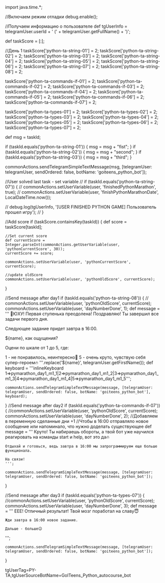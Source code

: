 import java.time.*;

//Включаем режим отладки
debug.enable();

//Получаем информацию о пользователе
def tgUserInfo = telegramUser.userId + ' (' + telegramUser.getFullName() + ')';


def taskScore = [:];

//День 1
taskScore['python-ta-string-01'] = 2;
taskScore['python-ta-string-02'] = 2;
taskScore['python-ta-string-03'] = 2;
taskScore['python-ta-string-04'] = 2;
taskScore['python-ta-string-05'] = 2;
taskScore['python-ta-string-06'] = 2;
taskScore['python-ta-string-07'] = 2;
taskScore['python-ta-string-08'] = 2;

taskScore['python-ta-commands-if-01'] = 2;
taskScore['python-ta-commands-if-02'] = 2;
taskScore['python-ta-commands-if-03'] = 2;
taskScore['python-ta-commands-if-04'] = 2;
taskScore['python-ta-commands-if-05'] = 2;
taskScore['python-ta-commands-if-06'] = 2;
taskScore['python-ta-commands-if-07'] = 2;

taskScore['python-ta-types-01'] = 2;
taskScore['python-ta-types-02'] = 2;
taskScore['python-ta-types-03'] = 2;
taskScore['python-ta-types-04'] = 2;
taskScore['python-ta-types-05'] = 2;
taskScore['python-ta-types-06'] = 2;
taskScore['python-ta-types-07'] = 2;

def msg = taskId;

if (taskId.equals('python-ta-string-01')) {
    msg = msg + "fist";
}
if (taskId.equals('python-ta-string-02')) {
    msg = msg + "second";
}
if (taskId.equals('python-ta-string-03')) {
    msg = msg + "third";
}




commonActions.sendTelegramSimpleTextMessage(msg, [telegramUser: telegramUser, sendOrdered: false, botName: 'goiteens_python_bot']);


//User solved last task - set variable
// if (taskId.equals('python-ta-string-07')) {
//     commonActions.setUserVariable(user, 'finishedPythonMarathon', true);
//     commonActions.setUserVariable(user, 'finishPythonMarathonDate', LocalDateTime.now());
    
//     debug.log(tgUserInfo, '[USER FINISHED PYTHON GAME] Пользователь прошел игру');
// }

//Add score
if (taskScore.containsKey(taskId)) {
    def score = taskScore[taskId];
    
    //Set current score
    def currentScore = Integer.parseInt(commonActions.getUserVariable(user, 'pythonCurrentScore', 30));
    currentScore += score;
    
    commonActions.setUserVariable(user, 'pythonCurrentScore', currentScore);
    
    //update oldScore
    commonActions.setUserVariable(user, 'pythonOldScore', currentScore);
}

//Send message after day1
if (taskId.equals('python-ta-string-08')) {
   // commonActions.setUserVariable(user, 'pythonOldScore', currentScore);
    commonActions.setUserVariable(user, 'dayNumberDone', 1);
    def message =
'''
👏ЮХУ! Первая ступенька преодолена! Поздравляю!
Ты завершил все задачи первого дня.

Следующее задание придет завтра в 16:00.


${name}, как ощущения?

Оцени по шкале от 1 до 5, где:

1 - не понравилось, неинтересно🙁
5 - очень круто, чувствую себя супер-героем🔥
'''.replace('${name}', telegramUser.getFirstName());
    def keyboard =
'''inlineKeyboard
1=>pymarathon_day1_m1_1|2=>pymarathon_day1_m1_2|3=>pymarathon_day1_m1_3|4=>pymarathon_day1_m1_4|5=>pymarathon_day1_m1_5''';

    commonActions.sendTelegramSimpleTextMessage(message, [telegramUser: telegramUser, sendOrdered: false, botName: 'goiteens_python_bot'], keyboard);
}
//Send message after day2
if (taskId.equals('python-ta-commands-if-07')) {
    //commonActions.setUserVariable(user, 'pythonOldScore', currentScore);
    commonActions.setUserVariable(user, 'dayNumberDone', 2);
    //Добавляем в переменную сделанные дни +1
    //Чтобы в 16:00 отправляло новое сообщение или напоминало, что нужно доделать существующее
    def message = 
    '''
    Круто! Ты набираешь обороты, а твой бот уже научился реагировать на команды start и help, вот это да🔥
    
    Отдыхай и готовься, ведь завтра в 16:00 мы запрограммируем еще больше функционала. 
    
    На связи!
    ''';

    commonActions.sendTelegramSimpleTextMessage(message, [telegramUser: telegramUser, sendOrdered: false, botName: 'goiteens_python_bot']);

}

//Send message after day3
if (taskId.equals('python-ta-types-07')) {
    //commonActions.setUserVariable(user, 'pythonOldScore', currentScore);
    commonActions.setUserVariable(user, 'dayNumberDone', 3);
    def message = 
    '''
    ЕЕЕ! Отличный результат! Твой мозг поработал на славу😇
    
    Жди завтра в 16:00 новое задание.
    
    Дальше - больше😉

''';

    commonActions.sendTelegramSimpleTextMessage(message, [telegramUser: telegramUser, sendOrdered: false, botName: 'goiteens_python_bot']);
}



tgUserTag=PY-TA,tgUserSourceBotName=GoITeens_Python_autocourse_bot